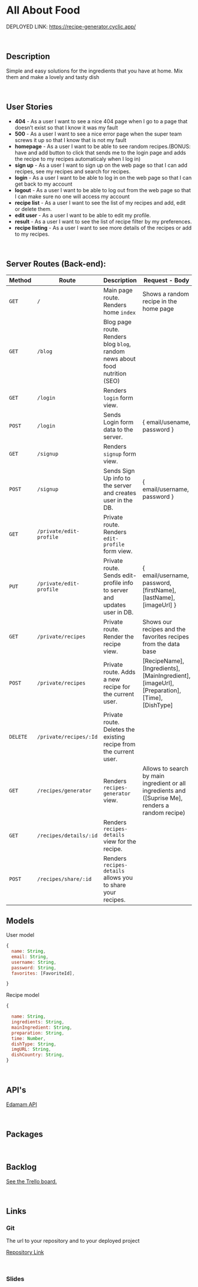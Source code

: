 # All About Food

DEPLOYED LINK: 
https://recipe-generator.cyclic.app/

<br>

## Description

Simple and easy solutions for the ingredients that you have at home.
Mix them and make a lovely and tasty dish

<br>

## User Stories

- **404** - As a user I want to see a nice 404 page when I go to a page that doesn’t exist so that I know it was my fault
- **500** - As a user I want to see a nice error page when the super team screws it up so that I know that is not my fault
- **homepage** - As a user I want to be able to see random recipes.(BONUS: have and add button to click that sends me to the login page and adds the recipe to my recipes automaticaly when I log in)
- **sign up** - As a user I want to sign up on the web page so that I can add recipes, see my recipes and search for recipes.
- **login** - As a user I want to be able to log in on the web page so that I can get back to my account
- **logout** - As a user I want to be able to log out from the web page so that I can make sure no one will access my account
- **recipe list** - As a user I want to see the list of my recipes and add, edit or delete them.
- **edit user** - As a user I want to be able to edit my profile.
- **result** - As a user I want to see the list of recipe filter by my preferences.
- **recipe listing** - As a user I want to see more details of the recipes or add to my recipes.

<br>

## Server Routes (Back-end):

| **Method** | **Route**               | **Description**                                                              | Request - Body                                                                                     |
| ---------- | ----------------------- | ---------------------------------------------------------------------------- | -------------------------------------------------------------------------------------------------- 
| `GET`      | `/`                     | Main page route. Renders home `index`                                        | Shows a random recipe in the home page                                                             
| `GET`      | `/blog`                 | Blog page route. Renders blog `blog`, random news about food nutrition (SEO) |
| `GET`      | `/login`                | Renders `login` form view.                                                   |                                                                                                 
| `POST`     | `/login`                | Sends Login form data to the server.                                         | { email/usename, password }                                                                      
| `GET`      | `/signup`               | Renders `signup` form view.                                                  |                                                                                                 
| `POST`     | `/signup`               | Sends Sign Up info to the server and creates user in the DB.                 | { email/username, password }                                                                    
| `GET`      | `/private/edit-profile` | Private route. Renders `edit-profile` form view.                             |                                                                                                 
| `PUT`      | `/private/edit-profile` | Private route. Sends edit-profile info to server and updates user in DB.     | { email/username, password, [firstName], [lastName], [imageUrl] }                               
| `GET`      | `/private/recipes`      | Private route. Render the recipe view.                                       | Shows our recipes and the favorites recipes from the data base                                    
| `POST`     | `/private/recipes`      | Private route. Adds a new recipe for the current user.                       | [RecipeName], [Ingredients],[MainIngredient], [imageUrl], [Preparation], [Time], [DishType]     
| `DELETE`   | `/private/recipes/:Id`  | Private route. Deletes the existing recipe from the current user.            |                                                                                                   
| `GET`      | `/recipes/generator`    | Renders `recipes-generator` view.                                            | Allows to search by main ingredient or all ingredients and ([Suprise Me], renders a random recipe) |     
| `GET`      | `/recipes/details/:id`  | Renders `recipes-details` view for the recipe.                               |
| `POST`     | `/recipes/share/:id`    | Renders `recipes-details` allows you to share your recipes.                  |                                                                                                

## Models

User model

```javascript
{
  name: String,
  email: String,
  username: String,
  password: String,
  favorites: [FavoriteId],

}

```

Recipe model

```javascript
{

  name: String,
  ingredients: String,
  mainIngredient: String,
  preparation: String,
  time: Number,
  dishType: String,
  imgURL: String,
  dishCountry: String,
}

```

<!-- Example model

```javascript
{
  placeId: String,
}

``` -->

<br>

## API's

[Edamam API](https://www.edamam.com/)

<br>

## Packages

<br>

## Backlog

[See the Trello board.](https://trello.com/b/Ni3giVKf/ironhackproject)

<br>

## Links

### Git

The url to your repository and to your deployed project

[Repository Link](https://github.com/Duartefranca/RecipeGenerator.git)

<!-- [Deploy Link]() -->

<br>

### Slides
